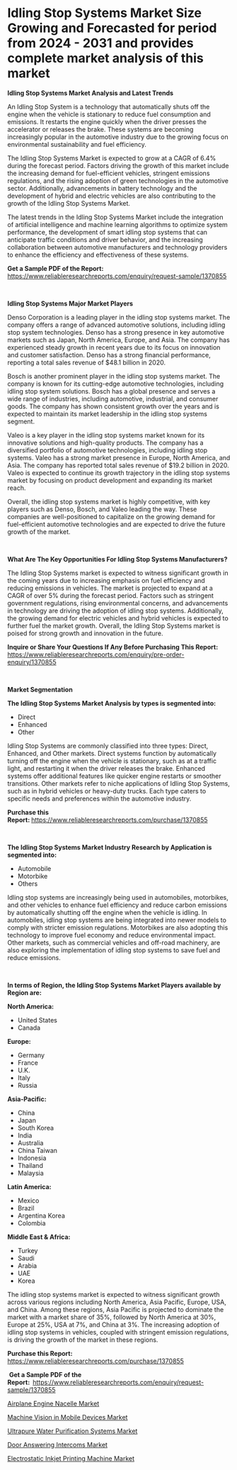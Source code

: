 <p><h1>Idling Stop Systems Market Size Growing and Forecasted for period from 2024 - 2031 and provides complete market analysis of this market</h1></p><p><strong>Idling Stop Systems Market Analysis and Latest Trends</strong></p>
<p><p>An Idling Stop System is a technology that automatically shuts off the engine when the vehicle is stationary to reduce fuel consumption and emissions. It restarts the engine quickly when the driver presses the accelerator or releases the brake. These systems are becoming increasingly popular in the automotive industry due to the growing focus on environmental sustainability and fuel efficiency.</p><p>The Idling Stop Systems Market is expected to grow at a CAGR of 6.4% during the forecast period. Factors driving the growth of this market include the increasing demand for fuel-efficient vehicles, stringent emissions regulations, and the rising adoption of green technologies in the automotive sector. Additionally, advancements in battery technology and the development of hybrid and electric vehicles are also contributing to the growth of the Idling Stop Systems Market.</p><p>The latest trends in the Idling Stop Systems Market include the integration of artificial intelligence and machine learning algorithms to optimize system performance, the development of smart idling stop systems that can anticipate traffic conditions and driver behavior, and the increasing collaboration between automotive manufacturers and technology providers to enhance the efficiency and effectiveness of these systems.</p></p>
<p><strong>Get a Sample PDF of the Report:&nbsp;</strong> <a href="https://www.reliableresearchreports.com/enquiry/request-sample/1370855">https://www.reliableresearchreports.com/enquiry/request-sample/1370855</a></p>
<p>&nbsp;</p>
<p><strong>Idling Stop Systems Major Market Players</strong></p>
<p><p>Denso Corporation is a leading player in the idling stop systems market. The company offers a range of advanced automotive solutions, including idling stop system technologies. Denso has a strong presence in key automotive markets such as Japan, North America, Europe, and Asia. The company has experienced steady growth in recent years due to its focus on innovation and customer satisfaction. Denso has a strong financial performance, reporting a total sales revenue of $48.1 billion in 2020.</p><p>Bosch is another prominent player in the idling stop systems market. The company is known for its cutting-edge automotive technologies, including idling stop system solutions. Bosch has a global presence and serves a wide range of industries, including automotive, industrial, and consumer goods. The company has shown consistent growth over the years and is expected to maintain its market leadership in the idling stop systems segment.</p><p>Valeo is a key player in the idling stop systems market known for its innovative solutions and high-quality products. The company has a diversified portfolio of automotive technologies, including idling stop systems. Valeo has a strong market presence in Europe, North America, and Asia. The company has reported total sales revenue of $19.2 billion in 2020. Valeo is expected to continue its growth trajectory in the idling stop systems market by focusing on product development and expanding its market reach.</p><p>Overall, the idling stop systems market is highly competitive, with key players such as Denso, Bosch, and Valeo leading the way. These companies are well-positioned to capitalize on the growing demand for fuel-efficient automotive technologies and are expected to drive the future growth of the market.</p></p>
<p>&nbsp;</p>
<p><strong>What Are The Key Opportunities For Idling Stop Systems Manufacturers?</strong></p>
<p><p>The Idling Stop Systems market is expected to witness significant growth in the coming years due to increasing emphasis on fuel efficiency and reducing emissions in vehicles. The market is projected to expand at a CAGR of over 5% during the forecast period. Factors such as stringent government regulations, rising environmental concerns, and advancements in technology are driving the adoption of idling stop systems. Additionally, the growing demand for electric vehicles and hybrid vehicles is expected to further fuel the market growth. Overall, the Idling Stop Systems market is poised for strong growth and innovation in the future.</p></p>
<p><strong>Inquire or Share Your Questions If Any Before Purchasing This Report:</strong> <a href="https://www.reliableresearchreports.com/enquiry/pre-order-enquiry/1370855">https://www.reliableresearchreports.com/enquiry/pre-order-enquiry/1370855</a></p>
<p>&nbsp;</p>
<p><strong>Market Segmentation</strong></p>
<p><strong>The Idling Stop Systems Market Analysis by types is segmented into:</strong></p>
<p><ul><li>Direct</li><li>Enhanced</li><li>Other</li></ul></p>
<p><p>Idling Stop Systems are commonly classified into three types: Direct, Enhanced, and Other markets. Direct systems function by automatically turning off the engine when the vehicle is stationary, such as at a traffic light, and restarting it when the driver releases the brake. Enhanced systems offer additional features like quicker engine restarts or smoother transitions. Other markets refer to niche applications of Idling Stop Systems, such as in hybrid vehicles or heavy-duty trucks. Each type caters to specific needs and preferences within the automotive industry.</p></p>
<p><strong>Purchase this Report:&nbsp;</strong><a href="https://www.reliableresearchreports.com/purchase/1370855">https://www.reliableresearchreports.com/purchase/1370855</a></p>
<p>&nbsp;</p>
<p><strong>The Idling Stop Systems Market Industry Research by Application is segmented into:</strong></p>
<p><ul><li>Automobile</li><li>Motorbike</li><li>Others</li></ul></p>
<p><p>Idling stop systems are increasingly being used in automobiles, motorbikes, and other vehicles to enhance fuel efficiency and reduce carbon emissions by automatically shutting off the engine when the vehicle is idling. In automobiles, idling stop systems are being integrated into newer models to comply with stricter emission regulations. Motorbikes are also adopting this technology to improve fuel economy and reduce environmental impact. Other markets, such as commercial vehicles and off-road machinery, are also exploring the implementation of idling stop systems to save fuel and reduce emissions.</p></p>
<p>&nbsp;</p>
<p><strong>In terms of Region, the Idling Stop Systems Market Players available by Region are:</strong></p>
<p>
    <p> <strong> North America: </strong>
        <ul>
            <li>United States</li>
            <li>Canada</li>
        </ul>
        </p> 
    <p> <strong> Europe: </strong>
        <ul>
            <li>Germany</li>
            <li>France</li>
            <li>U.K.</li>
            <li>Italy</li>
            <li>Russia</li>
        </ul>
        </p> 
    <p> <strong> Asia-Pacific: </strong>
        <ul>
            <li>China</li>
            <li>Japan</li>
            <li>South Korea</li>
            <li>India</li>
            <li>Australia</li>
            <li>China Taiwan</li>
            <li>Indonesia</li>
            <li>Thailand</li>
            <li>Malaysia</li>
        </ul>
        </p> 
    <p> <strong> Latin America: </strong>
        <ul>
            <li>Mexico</li>
            <li>Brazil</li>
            <li>Argentina Korea</li>
            <li>Colombia</li>
        </ul>
        </p> 
    <p> <strong> Middle East & Africa: </strong>
        <ul>
            <li>Turkey</li>
            <li>Saudi</li>
            <li>Arabia</li>
            <li>UAE</li>
            <li>Korea</li>
        </ul>
    </p>
    </p>
<p><p>The idling stop systems market is expected to witness significant growth across various regions including North America, Asia Pacific, Europe, USA, and China. Among these regions, Asia Pacific is projected to dominate the market with a market share of 35%, followed by North America at 30%, Europe at 25%, USA at 7%, and China at 3%. The increasing adoption of idling stop systems in vehicles, coupled with stringent emission regulations, is driving the growth of the market in these regions.</p></p>
<p><strong>Purchase this Report: </strong><a href="https://www.reliableresearchreports.com/purchase/1370855">https://www.reliableresearchreports.com/purchase/1370855</a></p>
<p>&nbsp;<strong>Get a Sample PDF of the Report:&nbsp;&nbsp;</strong><a href="https://www.reliableresearchreports.com/enquiry/request-sample/1370855">https://www.reliableresearchreports.com/enquiry/request-sample/1370855</a></p>
<p><strong></strong></p>
<p><p><a href="https://medium.com/@jerryobrien756/airplane-engine-nacelle-nbsp-market-focuses-on-market-share-size-and-projected-forecast-till-2031-179a31ee215c">Airplane Engine Nacelle Market</a></p><p><a href="https://github.com/maliyahmorrow6654/Market-Research-Report-List-3/blob/main/machine-vision-in-mobile-devices-market.md">Machine Vision in Mobile Devices Market</a></p><p><a href="https://medium.com/@jerryobrien756/ultrapure-water-purification-systems-market-furnishes-information-on-market-share-market-trends-e8e73142db23">Ultrapure Water Purification Systems Market</a></p><p><a href="https://medium.com/@jerryobrien756/analyzing-door-answering-intercoms-market-global-industry-perspective-and-forecast-2024-to-2031-c0c4d20ee1d9">Door Answering Intercoms Market</a></p><p><a href="https://github.com/antony131rp/Market-Research-Report-List-1/blob/main/electrostatic-inkjet-printing-machine-market.md">Electrostatic Inkjet Printing Machine Market</a></p></p>